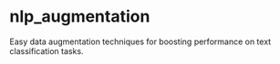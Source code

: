 # nlp_augmentation
Easy data augmentation techniques for boosting performance on text classification tasks.
